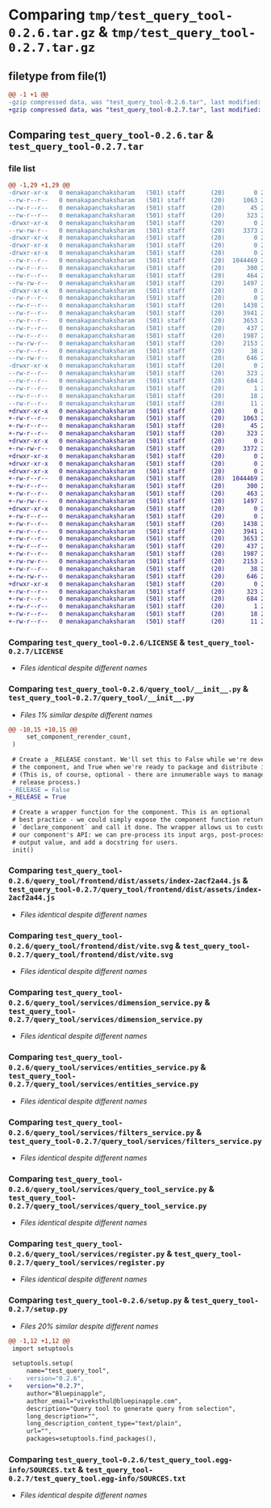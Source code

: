# Comparing `tmp/test_query_tool-0.2.6.tar.gz` & `tmp/test_query_tool-0.2.7.tar.gz`

## filetype from file(1)

```diff
@@ -1 +1 @@
-gzip compressed data, was "test_query_tool-0.2.6.tar", last modified: Thu Apr  6 08:39:59 2023, max compression
+gzip compressed data, was "test_query_tool-0.2.7.tar", last modified: Thu Apr  6 08:45:13 2023, max compression
```

## Comparing `test_query_tool-0.2.6.tar` & `test_query_tool-0.2.7.tar`

### file list

```diff
@@ -1,29 +1,29 @@
-drwxr-xr-x   0 menakapanchaksharam   (501) staff       (20)        0 2023-04-06 08:39:59.551086 test_query_tool-0.2.6/
--rw-r--r--   0 menakapanchaksharam   (501) staff       (20)     1063 2023-04-03 17:08:00.000000 test_query_tool-0.2.6/LICENSE
--rw-r--r--   0 menakapanchaksharam   (501) staff       (20)       45 2023-04-05 19:58:10.000000 test_query_tool-0.2.6/MANIFEST.in
--rw-r--r--   0 menakapanchaksharam   (501) staff       (20)      323 2023-04-06 08:39:59.550253 test_query_tool-0.2.6/PKG-INFO
-drwxr-xr-x   0 menakapanchaksharam   (501) staff       (20)        0 2023-04-06 08:39:59.538669 test_query_tool-0.2.6/query_tool/
--rw-rw-r--   0 menakapanchaksharam   (501) staff       (20)     3373 2023-04-06 08:27:37.000000 test_query_tool-0.2.6/query_tool/__init__.py
-drwxr-xr-x   0 menakapanchaksharam   (501) staff       (20)        0 2023-04-06 08:39:59.536274 test_query_tool-0.2.6/query_tool/frontend/
-drwxr-xr-x   0 menakapanchaksharam   (501) staff       (20)        0 2023-04-06 08:39:59.539619 test_query_tool-0.2.6/query_tool/frontend/dist/
-drwxr-xr-x   0 menakapanchaksharam   (501) staff       (20)        0 2023-04-06 08:39:59.541860 test_query_tool-0.2.6/query_tool/frontend/dist/assets/
--rw-r--r--   0 menakapanchaksharam   (501) staff       (20)  1044469 2023-04-06 08:39:43.000000 test_query_tool-0.2.6/query_tool/frontend/dist/assets/index-2acf2a44.js
--rw-r--r--   0 menakapanchaksharam   (501) staff       (20)      300 2023-04-06 08:39:43.000000 test_query_tool-0.2.6/query_tool/frontend/dist/assets/index-d081bea5.css
--rw-r--r--   0 menakapanchaksharam   (501) staff       (20)      464 2023-04-06 08:39:43.000000 test_query_tool-0.2.6/query_tool/frontend/dist/index.html
--rw-rw-r--   0 menakapanchaksharam   (501) staff       (20)     1497 2023-04-06 08:39:43.000000 test_query_tool-0.2.6/query_tool/frontend/dist/vite.svg
-drwxr-xr-x   0 menakapanchaksharam   (501) staff       (20)        0 2023-04-06 08:39:59.546788 test_query_tool-0.2.6/query_tool/services/
--rw-r--r--   0 menakapanchaksharam   (501) staff       (20)        0 2023-04-03 16:47:55.000000 test_query_tool-0.2.6/query_tool/services/__init__.py
--rw-r--r--   0 menakapanchaksharam   (501) staff       (20)     1438 2023-04-03 16:47:55.000000 test_query_tool-0.2.6/query_tool/services/dimension_service.py
--rw-r--r--   0 menakapanchaksharam   (501) staff       (20)     3941 2023-04-03 16:47:55.000000 test_query_tool-0.2.6/query_tool/services/entities_service.py
--rw-r--r--   0 menakapanchaksharam   (501) staff       (20)     3653 2023-04-03 16:47:55.000000 test_query_tool-0.2.6/query_tool/services/filters_service.py
--rw-r--r--   0 menakapanchaksharam   (501) staff       (20)      437 2023-04-03 16:47:55.000000 test_query_tool-0.2.6/query_tool/services/query_tool_factory.py
--rw-r--r--   0 menakapanchaksharam   (501) staff       (20)     1987 2023-04-03 16:47:55.000000 test_query_tool-0.2.6/query_tool/services/query_tool_service.py
--rw-rw-r--   0 menakapanchaksharam   (501) staff       (20)     2153 2023-04-03 16:47:55.000000 test_query_tool-0.2.6/query_tool/services/register.py
--rw-r--r--   0 menakapanchaksharam   (501) staff       (20)       38 2023-04-06 08:39:59.554922 test_query_tool-0.2.6/setup.cfg
--rw-rw-r--   0 menakapanchaksharam   (501) staff       (20)      646 2023-04-06 08:39:58.000000 test_query_tool-0.2.6/setup.py
-drwxr-xr-x   0 menakapanchaksharam   (501) staff       (20)        0 2023-04-06 08:39:59.549556 test_query_tool-0.2.6/test_query_tool.egg-info/
--rw-r--r--   0 menakapanchaksharam   (501) staff       (20)      323 2023-04-06 08:39:59.000000 test_query_tool-0.2.6/test_query_tool.egg-info/PKG-INFO
--rw-r--r--   0 menakapanchaksharam   (501) staff       (20)      684 2023-04-06 08:39:59.000000 test_query_tool-0.2.6/test_query_tool.egg-info/SOURCES.txt
--rw-r--r--   0 menakapanchaksharam   (501) staff       (20)        1 2023-04-06 08:39:59.000000 test_query_tool-0.2.6/test_query_tool.egg-info/dependency_links.txt
--rw-r--r--   0 menakapanchaksharam   (501) staff       (20)       18 2023-04-06 08:39:59.000000 test_query_tool-0.2.6/test_query_tool.egg-info/requires.txt
--rw-r--r--   0 menakapanchaksharam   (501) staff       (20)       11 2023-04-06 08:39:59.000000 test_query_tool-0.2.6/test_query_tool.egg-info/top_level.txt
+drwxr-xr-x   0 menakapanchaksharam   (501) staff       (20)        0 2023-04-06 08:45:13.783547 test_query_tool-0.2.7/
+-rw-r--r--   0 menakapanchaksharam   (501) staff       (20)     1063 2023-04-03 17:08:00.000000 test_query_tool-0.2.7/LICENSE
+-rw-r--r--   0 menakapanchaksharam   (501) staff       (20)       45 2023-04-05 19:58:10.000000 test_query_tool-0.2.7/MANIFEST.in
+-rw-r--r--   0 menakapanchaksharam   (501) staff       (20)      323 2023-04-06 08:45:13.783216 test_query_tool-0.2.7/PKG-INFO
+drwxr-xr-x   0 menakapanchaksharam   (501) staff       (20)        0 2023-04-06 08:45:13.770884 test_query_tool-0.2.7/query_tool/
+-rw-rw-r--   0 menakapanchaksharam   (501) staff       (20)     3372 2023-04-06 08:45:04.000000 test_query_tool-0.2.7/query_tool/__init__.py
+drwxr-xr-x   0 menakapanchaksharam   (501) staff       (20)        0 2023-04-06 08:45:13.768617 test_query_tool-0.2.7/query_tool/frontend/
+drwxr-xr-x   0 menakapanchaksharam   (501) staff       (20)        0 2023-04-06 08:45:13.771717 test_query_tool-0.2.7/query_tool/frontend/dist/
+drwxr-xr-x   0 menakapanchaksharam   (501) staff       (20)        0 2023-04-06 08:45:13.776451 test_query_tool-0.2.7/query_tool/frontend/dist/assets/
+-rw-r--r--   0 menakapanchaksharam   (501) staff       (20)  1044469 2023-04-06 08:39:43.000000 test_query_tool-0.2.7/query_tool/frontend/dist/assets/index-2acf2a44.js
+-rw-r--r--   0 menakapanchaksharam   (501) staff       (20)      300 2023-04-06 08:39:43.000000 test_query_tool-0.2.7/query_tool/frontend/dist/assets/index-d081bea5.css
+-rw-r--r--   0 menakapanchaksharam   (501) staff       (20)      463 2023-04-06 08:44:51.000000 test_query_tool-0.2.7/query_tool/frontend/dist/index.html
+-rw-rw-r--   0 menakapanchaksharam   (501) staff       (20)     1497 2023-04-06 08:39:43.000000 test_query_tool-0.2.7/query_tool/frontend/dist/vite.svg
+drwxr-xr-x   0 menakapanchaksharam   (501) staff       (20)        0 2023-04-06 08:45:13.780421 test_query_tool-0.2.7/query_tool/services/
+-rw-r--r--   0 menakapanchaksharam   (501) staff       (20)        0 2023-04-03 16:47:55.000000 test_query_tool-0.2.7/query_tool/services/__init__.py
+-rw-r--r--   0 menakapanchaksharam   (501) staff       (20)     1438 2023-04-03 16:47:55.000000 test_query_tool-0.2.7/query_tool/services/dimension_service.py
+-rw-r--r--   0 menakapanchaksharam   (501) staff       (20)     3941 2023-04-03 16:47:55.000000 test_query_tool-0.2.7/query_tool/services/entities_service.py
+-rw-r--r--   0 menakapanchaksharam   (501) staff       (20)     3653 2023-04-03 16:47:55.000000 test_query_tool-0.2.7/query_tool/services/filters_service.py
+-rw-r--r--   0 menakapanchaksharam   (501) staff       (20)      437 2023-04-03 16:47:55.000000 test_query_tool-0.2.7/query_tool/services/query_tool_factory.py
+-rw-r--r--   0 menakapanchaksharam   (501) staff       (20)     1987 2023-04-03 16:47:55.000000 test_query_tool-0.2.7/query_tool/services/query_tool_service.py
+-rw-rw-r--   0 menakapanchaksharam   (501) staff       (20)     2153 2023-04-03 16:47:55.000000 test_query_tool-0.2.7/query_tool/services/register.py
+-rw-r--r--   0 menakapanchaksharam   (501) staff       (20)       38 2023-04-06 08:45:13.783687 test_query_tool-0.2.7/setup.cfg
+-rw-rw-r--   0 menakapanchaksharam   (501) staff       (20)      646 2023-04-06 08:44:58.000000 test_query_tool-0.2.7/setup.py
+drwxr-xr-x   0 menakapanchaksharam   (501) staff       (20)        0 2023-04-06 08:45:13.782645 test_query_tool-0.2.7/test_query_tool.egg-info/
+-rw-r--r--   0 menakapanchaksharam   (501) staff       (20)      323 2023-04-06 08:45:13.000000 test_query_tool-0.2.7/test_query_tool.egg-info/PKG-INFO
+-rw-r--r--   0 menakapanchaksharam   (501) staff       (20)      684 2023-04-06 08:45:13.000000 test_query_tool-0.2.7/test_query_tool.egg-info/SOURCES.txt
+-rw-r--r--   0 menakapanchaksharam   (501) staff       (20)        1 2023-04-06 08:45:13.000000 test_query_tool-0.2.7/test_query_tool.egg-info/dependency_links.txt
+-rw-r--r--   0 menakapanchaksharam   (501) staff       (20)       18 2023-04-06 08:45:13.000000 test_query_tool-0.2.7/test_query_tool.egg-info/requires.txt
+-rw-r--r--   0 menakapanchaksharam   (501) staff       (20)       11 2023-04-06 08:45:13.000000 test_query_tool-0.2.7/test_query_tool.egg-info/top_level.txt
```

### Comparing `test_query_tool-0.2.6/LICENSE` & `test_query_tool-0.2.7/LICENSE`

 * *Files identical despite different names*

### Comparing `test_query_tool-0.2.6/query_tool/__init__.py` & `test_query_tool-0.2.7/query_tool/__init__.py`

 * *Files 1% similar despite different names*

```diff
@@ -10,15 +10,15 @@
     set_component_rerender_count,
 )
 
 # Create a _RELEASE constant. We'll set this to False while we're developing
 # the component, and True when we're ready to package and distribute it.
 # (This is, of course, optional - there are innumerable ways to manage your
 # release process.)
-_RELEASE = False
+_RELEASE = True
 
 # Create a wrapper function for the component. This is an optional
 # best practice - we could simply expose the component function returned by
 # `declare_component` and call it done. The wrapper allows us to customize
 # our component's API: we can pre-process its input args, post-process its
 # output value, and add a docstring for users.
 init()
```

### Comparing `test_query_tool-0.2.6/query_tool/frontend/dist/assets/index-2acf2a44.js` & `test_query_tool-0.2.7/query_tool/frontend/dist/assets/index-2acf2a44.js`

 * *Files identical despite different names*

### Comparing `test_query_tool-0.2.6/query_tool/frontend/dist/vite.svg` & `test_query_tool-0.2.7/query_tool/frontend/dist/vite.svg`

 * *Files identical despite different names*

### Comparing `test_query_tool-0.2.6/query_tool/services/dimension_service.py` & `test_query_tool-0.2.7/query_tool/services/dimension_service.py`

 * *Files identical despite different names*

### Comparing `test_query_tool-0.2.6/query_tool/services/entities_service.py` & `test_query_tool-0.2.7/query_tool/services/entities_service.py`

 * *Files identical despite different names*

### Comparing `test_query_tool-0.2.6/query_tool/services/filters_service.py` & `test_query_tool-0.2.7/query_tool/services/filters_service.py`

 * *Files identical despite different names*

### Comparing `test_query_tool-0.2.6/query_tool/services/query_tool_service.py` & `test_query_tool-0.2.7/query_tool/services/query_tool_service.py`

 * *Files identical despite different names*

### Comparing `test_query_tool-0.2.6/query_tool/services/register.py` & `test_query_tool-0.2.7/query_tool/services/register.py`

 * *Files identical despite different names*

### Comparing `test_query_tool-0.2.6/setup.py` & `test_query_tool-0.2.7/setup.py`

 * *Files 20% similar despite different names*

```diff
@@ -1,12 +1,12 @@
 import setuptools
 
 setuptools.setup(
     name="test_query_tool",
-    version="0.2.6",
+    version="0.2.7",
     author="Bluepinapple",
     author_email="viveksthul@bluepinapple.com",
     description="Query tool to generate query from selection",
     long_description="",
     long_description_content_type="text/plain",
     url="",
     packages=setuptools.find_packages(),
```

### Comparing `test_query_tool-0.2.6/test_query_tool.egg-info/SOURCES.txt` & `test_query_tool-0.2.7/test_query_tool.egg-info/SOURCES.txt`

 * *Files identical despite different names*

